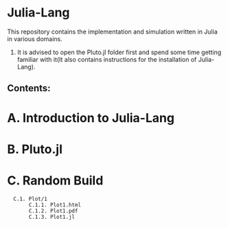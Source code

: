 # Julia-Lang

This repository contains the implementation and simulation written in Julia in various domains.

1. It is advised to open the Pluto.jl folder first and spend some time getting familiar with it(It also contains instructions for the installation of Julia-Lang).



## Contents: 
#  A. Introduction to Julia-Lang
#  B. Pluto.jl
#  C. Random Build
      C.1. Plot/1
           C.1.1. Plot1.html
           C.1.2. Plot1.pdf
           C.1.3. Plot1.jl
